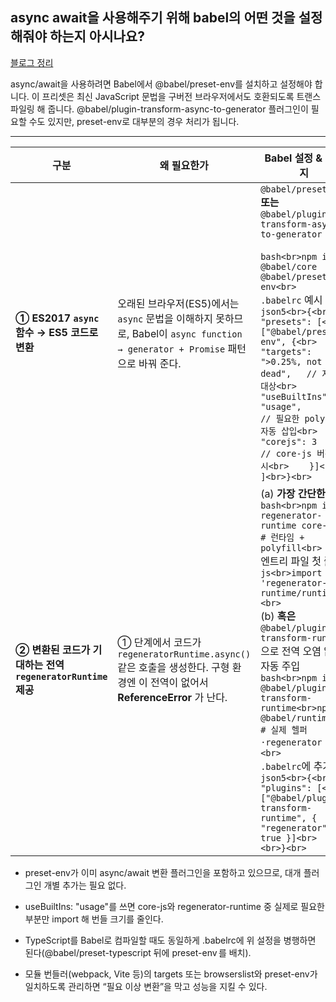 ## async await을 사용해주기 위해 babel의 어떤 것을 설정해줘야 하는지 아시나요?

[블로그 정리](https://yoolllog.tistory.com/45)

async/await을 사용하려면 Babel에서 @babel/preset-env를 설치하고 설정해야 합니다. 이 프리셋은 최신 JavaScript 문법을 구버전 브라우저에서도 호환되도록 트랜스파일링 해 줍니다. @babel/plugin-transform-async-to-generator 플러그인이 필요할 수도 있지만, preset-env로 대부분의 경우 처리가 됩니다.

---

| 구분                                                        | 왜 필요한가                                                                                                                     | Babel 설정 & 패키지                                                                                                                                                                                                                                                                                                                                                                                                                                                                                                              |
| ----------------------------------------------------------- | ------------------------------------------------------------------------------------------------------------------------------- | -------------------------------------------------------------------------------------------------------------------------------------------------------------------------------------------------------------------------------------------------------------------------------------------------------------------------------------------------------------------------------------------------------------------------------------------------------------------------------------------------------------------------------- |
| **① ES2017 `async` 함수 → ES5 코드로 변환**                 | 오래된 브라우저(ES5)에서는 `async` 문법을 이해하지 못하므로, Babel이 `async function → generator + Promise` 패턴으로 바꿔 준다. | `@babel/preset-env` **또는** `@babel/plugin-transform-async-to-generator`<br><br>`bash<br>npm i -D @babel/core @babel/preset-env<br>`<br>`.babelrc` 예시 ↓<br>`json5<br>{<br>  "presets": [<br>    ["@babel/preset-env", {<br>      "targets": ">0.25%, not dead",   // 지원 대상<br>      "useBuiltIns": "usage",          // 필요한 polyfill 자동 삽입<br>      "corejs": 3                      // core-js 버전 표시<br>    }]<br>  ]<br>}<br>`                                                                               |
| **② 변환된 코드가 기대하는 전역 `regeneratorRuntime` 제공** | ① 단계에서 코드가 `regeneratorRuntime.async()` 같은 호출을 생성한다. 구형 환경엔 이 전역이 없어서 **ReferenceError** 가 난다.   | (a) **가장 간단한 방법**<br>`bash<br>npm i regenerator-runtime core-js@3  # 런타임 + polyfill<br>`<br>엔트리 파일 첫 줄에<br>`js<br>import 'regenerator-runtime/runtime';<br>`<br>(b) **혹은** `@babel/plugin-transform-runtime` 으로 전역 오염 없이 자동 주입<br>`bash<br>npm i -D @babel/plugin-transform-runtime<br>npm i @babel/runtime       # 실제 헬퍼·regenerator 코드<br>`<br>`.babelrc`에 추가 ↓<br>`json5<br>{<br>  "plugins": [<br>    ["@babel/plugin-transform-runtime", { "regenerator": true }]<br>  ]<br>}<br>` |

- preset-env가 이미 async/await 변환 플러그인을 포함하고 있으므로, 대개 플러그인 개별 추가는 필요 없다.

- useBuiltIns: "usage"를 쓰면 core-js와 regenerator-runtime 중 실제로 필요한 부분만 import 해 번들 크기를 줄인다.

- TypeScript를 Babel로 컴파일할 때도 동일하게 .babelrc에 위 설정을 병행하면 된다(@babel/preset-typescript 뒤에 preset-env 를 배치).

- 모듈 번들러(webpack, Vite 등)의 targets 또는 browserslist와 preset-env가 일치하도록 관리하면 “필요 이상 변환”을 막고 성능을 지킬 수 있다.
